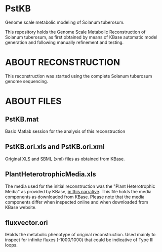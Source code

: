 # PstKB
Genome scale metabolic modeling of Solanum tuberosum.

This repository holds the Genome Scale Metabolic Reconstruction of Solanum tuberosum, as first obtained
by means of KBase automatic model generation and following manually refinement and testing.

# ABOUT RECONSTRUCTION
This reconstruction was started using the complete Solanum tuberosum genome sequencing.


# ABOUT FILES
## PstKB.mat
Basic Matlab session for the analysis of this reconstruction

## PstKB.ori.xls and PstKB.ori.xml
Original XLS and SBML (xml) files as obtained from KBase.

## PlantHeterotrophicMedia.xls
The media used for the initial reconstruction was the "Plant Heterotrophic Media" as provided by KBase, [in this narrative](https://narrative.kbase.us/#dataview/KBaseMedia/PlantHeterotrophicMedia).
This file holds the media components as downloaded from KBase. 
Please note that the media components differ when inspected online and when downloaded from KBase website.

## fluxvector.ori
IHolds the metabolic phenotype of original reconstruction. Used mainly to inspect for infinite fluxes (-1000/1000) that could
be indicative of Type III loops.


